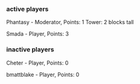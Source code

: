 ### active players
Phantasy - Moderator, Points: 1
Tower: 2 blocks tall

Smada - Player, Points: 3

### inactive players

Cheter - Player, Points: 0

bmattblake - Player, Points: 0
